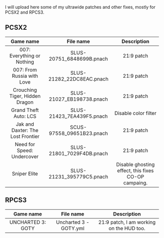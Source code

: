 I will upload here some of my ultrawide patches and other fixes, mostly for PCSX2 and RPCS3.

## PCSX2
|           **Game name**           |       **File name**       |                   **Description**                   |
|:---------------------------------:|:-------------------------:|:---------------------------------------------------:|
| 007: Everything or Nothing        | SLUS-20751_6848699B.pnach | 21:9 patch                                          |
| 007: From Russia with Love        | SLUS-21282_22DC8EAC.pnach | 21:9 patch                                          |
| Crouching Tiger, Hidden Dragon    | SLUS-21027_EB198738.pnach | 21:9 patch                                          |
| Grand Theft Auto: LCS             | SLUS-21423_7EA439F5.pnach | Disable color filter                                |
| Jak and Daxter: The Lost Frontier | SCUS-97558_09651B23.pnach | 21:9 patch                                          |
| Need for Speed: Undercover        | SLUS-21801_7029F4DB.pnach | 21:9 patch                                          |
| Sniper Elite                      | SLUS-21231_395779C5.pnach | Disable ghosting effect, this fixes CO-OP campaing. |

## RPCS3
|   **Game name**   |      **File name**     |              **Description**             |
|:-----------------:|:----------------------:|:----------------------------------------:|
| UNCHARTED 3: GOTY | Uncharted 3 - GOTY.yml | 21:9 patch, I am working on the HUD too. |
